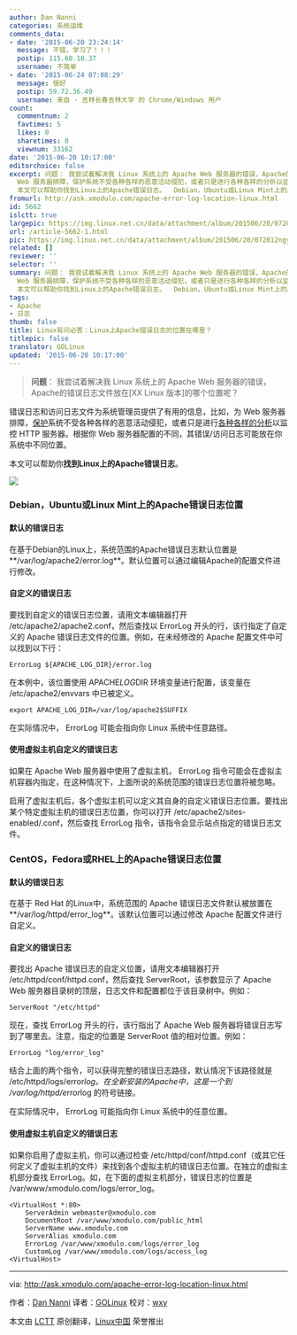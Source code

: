 ```yaml
---
author: Dan Nanni
categories: 系统运维
comments_data:
- date: '2015-06-20 23:24:14'
  message: 不错，学习了！！！
  postip: 115.60.10.37
  username: 不简单
- date: '2015-06-24 07:08:29'
  message: 很好
  postip: 59.72.36.49
  username: 来自 - 吉林长春吉林大学 的 Chrome/Windows 用户
count:
  commentnum: 2
  favtimes: 5
  likes: 0
  sharetimes: 0
  viewnum: 33162
date: '2015-06-20 10:17:00'
editorchoice: false
excerpt: 问题： 我尝试着解决我 Linux 系统上的 Apache Web 服务器的错误，Apache的错误日志文件放在的哪个位置呢？  错误日志和访问日志文件为系统管理员提供了有用的信息，比如，为
  Web 服务器排障，保护系统不受各种各样的恶意活动侵犯，或者只是进行各种各样的分析以监控 HTTP 服务器。根据你 Web 服务器配置的不同，其错误/访问日志可能放在你系统中不同位置。
  本文可以帮助你找到Linux上的Apache错误日志。  Debian，Ubuntu或Linux Mint上的Apache错误日志位置 默认的错误日志 在基于Debian的Linux上，系统范围的Apache错误日志默认位置是/v
fromurl: http://ask.xmodulo.com/apache-error-log-location-linux.html
id: 5662
islctt: true
largepic: https://img.linux.net.cn/data/attachment/album/201506/20/072012ngyjhs11fwfsz80g.jpg
url: /article-5662-1.html
pic: https://img.linux.net.cn/data/attachment/album/201506/20/072012ngyjhs11fwfsz80g.jpg.thumb.jpg
related: []
reviewer: ''
selector: ''
summary: 问题： 我尝试着解决我 Linux 系统上的 Apache Web 服务器的错误，Apache的错误日志文件放在的哪个位置呢？  错误日志和访问日志文件为系统管理员提供了有用的信息，比如，为
  Web 服务器排障，保护系统不受各种各样的恶意活动侵犯，或者只是进行各种各样的分析以监控 HTTP 服务器。根据你 Web 服务器配置的不同，其错误/访问日志可能放在你系统中不同位置。
  本文可以帮助你找到Linux上的Apache错误日志。  Debian，Ubuntu或Linux Mint上的Apache错误日志位置 默认的错误日志 在基于Debian的Linux上，系统范围的Apache错误日志默认位置是/v
tags:
- Apache
- 日志
thumb: false
title: Linux有问必答：Linux上Apache错误日志的位置在哪里？
titlepic: false
translator: GOLinux
updated: '2015-06-20 10:17:00'
---
```



> 
> **问题**： 我尝试着解决我 Linux 系统上的 Apache Web 服务器的错误，Apache的错误日志文件放在[XX Linux 版本]的哪个位置呢？
> 
> 
> 


错误日志和访问日志文件为系统管理员提供了有用的信息，比如，为 Web 服务器排障，[保护](/article-5068-1.html)系统不受各种各样的恶意活动侵犯，或者只是进行[各种各样的](/article-5352-1.html)[分析](/article-4405-1.html)以监控 HTTP 服务器。根据你 Web 服务器配置的不同，其错误/访问日志可能放在你系统中不同位置。


本文可以帮助你**找到Linux上的Apache错误日志**。


![](/data/attachment/album/201506/20/072012ngyjhs11fwfsz80g.jpg)


### Debian，Ubuntu或Linux Mint上的Apache错误日志位置


#### 默认的错误日志


在基于Debian的Linux上，系统范围的Apache错误日志默认位置是**/var/log/apache2/error.log**。默认位置可以通过编辑Apache的配置文件进行修改。


#### 自定义的错误日志


要找到自定义的错误日志位置，请用文本编辑器打开 /etc/apache2/apache2.conf，然后查找以 ErrorLog 开头的行，该行指定了自定义的 Apache 错误日志文件的位置。例如，在未经修改的 Apache 配置文件中可以找到以下行：



```
ErrorLog ${APACHE_LOG_DIR}/error.log

```

在本例中，该位置使用 APACHE*LOG*DIR 环境变量进行配置，该变量在 /etc/apache2/envvars 中已被定义。



```
export APACHE_LOG_DIR=/var/log/apache2$SUFFIX

```

在实际情况中， ErrorLog 可能会指向你 Linux 系统中任意路径。


#### 使用虚拟主机自定义的错误日志


如果在 Apache Web 服务器中使用了虚拟主机， ErrorLog 指令可能会在虚拟主机容器内指定，在这种情况下，上面所说的系统范围的错误日志位置将被忽略。


启用了虚拟主机后，各个虚拟主机可以定义其自身的自定义错误日志位置。要找出某个特定虚拟主机的错误日志位置，你可以打开 /etc/apache2/sites-enabled/.conf，然后查找 ErrorLog 指令，该指令会显示站点指定的错误日志文件。


### CentOS，Fedora或RHEL上的Apache错误日志位置


#### 默认的错误日志


在基于 Red Hat 的Linux中，系统范围的 Apache 错误日志文件默认被放置在**/var/log/httpd/error\_log**。该默认位置可以通过修改 Apache 配置文件进行自定义。


#### 自定义的错误日志


要找出 Apache 错误日志的自定义位置，请用文本编辑器打开 /etc/httpd/conf/httpd.conf，然后查找 ServerRoot，该参数显示了 Apache Web 服务器目录树的顶层，日志文件和配置都位于该目录树中。例如：



```
ServerRoot "/etc/httpd"

```

现在，查找 ErrorLog 开头的行，该行指出了 Apache Web 服务器将错误日志写到了哪里去。注意，指定的位置是 ServerRoot 值的相对位置。例如：



```
ErrorLog "log/error_log"

```

结合上面的两个指令，可以获得完整的错误日志路径，默认情况下该路径就是 /etc/httpd/logs/error*log。在全新安装的Apache中，这是一个到 /var/log/httpd/error*log 的符号链接。


在实际情况中， ErrorLog 可能指向你 Linux 系统中的任意位置。


#### 使用虚拟主机自定义的错误日志


如果你启用了虚拟主机，你可以通过检查 /etc/httpd/conf/httpd.conf（或其它任何定义了虚拟主机的文件）来找到各个虚拟主机的错误日志位置。在独立的虚拟主机部分查找 ErrorLog。如，在下面的虚拟主机部分，错误日志的位置是 /var/www/xmodulo.com/logs/error\_log。



```
<VirtualHost *:80>
    ServerAdmin webmaster@xmodulo.com
    DocumentRoot /var/www/xmodulo.com/public_html
    ServerName www.xmodulo.com
    ServerAlias xmodulo.com
    ErrorLog /var/www/xmodulo.com/logs/error_log
    CustomLog /var/www/xmodulo.com/logs/access_log
<VirtualHost>

```



---


via: <http://ask.xmodulo.com/apache-error-log-location-linux.html>


作者：[Dan Nanni](http://ask.xmodulo.com/author/nanni) 译者：[GOLinux](https://github.com/GOLinux) 校对：[wxy](https://github.com/wxy)


本文由 [LCTT](https://github.com/LCTT/TranslateProject) 原创翻译，[Linux中国](https://linux.cn/) 荣誉推出